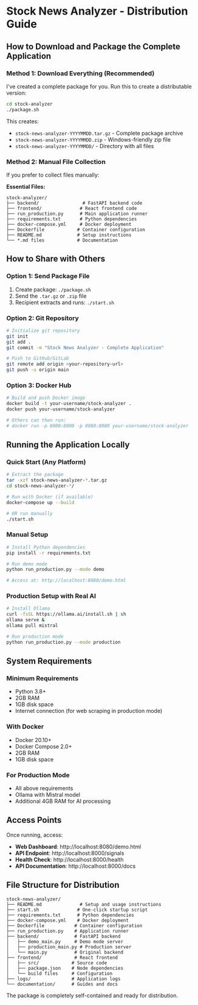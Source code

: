 # Stock News Analyzer - Distribution Guide

## How to Download and Package the Complete Application

### Method 1: Download Everything (Recommended)

I've created a complete package for you. Run this to create a distributable version:

```bash
cd stock-analyzer
./package.sh
```

This creates:
- `stock-news-analyzer-YYYYMMDD.tar.gz` - Complete package archive
- `stock-news-analyzer-YYYYMMDD.zip` - Windows-friendly zip file
- `stock-news-analyzer-YYYYMMDD/` - Directory with all files

### Method 2: Manual File Collection

If you prefer to collect files manually:

**Essential Files:**
```
stock-analyzer/
├── backend/                # FastAPI backend code
├── frontend/              # React frontend code
├── run_production.py      # Main application runner
├── requirements.txt       # Python dependencies
├── docker-compose.yml     # Docker deployment
├── Dockerfile            # Container configuration
├── README.md             # Setup instructions
└── *.md files            # Documentation
```

## How to Share with Others

### Option 1: Send Package File
1. Create package: `./package.sh`
2. Send the `.tar.gz` or `.zip` file
3. Recipient extracts and runs: `./start.sh`

### Option 2: Git Repository
```bash
# Initialize git repository
git init
git add .
git commit -m "Stock News Analyzer - Complete Application"

# Push to GitHub/GitLab
git remote add origin <your-repository-url>
git push -u origin main
```

### Option 3: Docker Hub
```bash
# Build and push Docker image
docker build -t your-username/stock-analyzer .
docker push your-username/stock-analyzer

# Others can then run:
# docker run -p 8000:8000 -p 8080:8080 your-username/stock-analyzer
```

## Running the Application Locally

### Quick Start (Any Platform)
```bash
# Extract the package
tar -xzf stock-news-analyzer-*.tar.gz
cd stock-news-analyzer-*/

# Run with Docker (if available)
docker-compose up --build

# OR run manually
./start.sh
```

### Manual Setup
```bash
# Install Python dependencies
pip install -r requirements.txt

# Run demo mode
python run_production.py --mode demo

# Access at: http://localhost:8080/demo.html
```

### Production Setup with Real AI
```bash
# Install Ollama
curl -fsSL https://ollama.ai/install.sh | sh
ollama serve &
ollama pull mistral

# Run production mode
python run_production.py --mode production
```

## System Requirements

### Minimum Requirements
- Python 3.8+
- 2GB RAM
- 1GB disk space
- Internet connection (for web scraping in production mode)

### With Docker
- Docker 20.10+
- Docker Compose 2.0+
- 2GB RAM
- 1GB disk space

### For Production Mode
- All above requirements
- Ollama with Mistral model
- Additional 4GB RAM for AI processing

## Access Points

Once running, access:
- **Web Dashboard**: http://localhost:8080/demo.html
- **API Endpoint**: http://localhost:8000/signals
- **Health Check**: http://localhost:8000/health
- **API Documentation**: http://localhost:8000/docs

## File Structure for Distribution

```
stock-news-analyzer/
├── README.md              # Setup and usage instructions
├── start.sh              # One-click startup script
├── requirements.txt      # Python dependencies
├── docker-compose.yml    # Docker deployment
├── Dockerfile           # Container configuration
├── run_production.py    # Application runner
├── backend/             # FastAPI backend
│   ├── demo_main.py     # Demo mode server
│   ├── production_main.py # Production server
│   └── main.py          # Original backend
├── frontend/            # React frontend
│   ├── src/            # Source code
│   ├── package.json    # Node dependencies
│   └── build files     # Configuration
├── logs/               # Application logs
└── documentation/      # Guides and docs
```

The package is completely self-contained and ready for distribution.